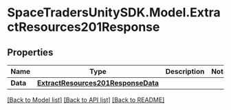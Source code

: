 # SpaceTradersUnitySDK.Model.ExtractResources201Response

## Properties

Name | Type | Description | Notes
------------ | ------------- | ------------- | -------------
**Data** | [**ExtractResources201ResponseData**](ExtractResources201ResponseData.md) |  | 

[[Back to Model list]](../README.md#documentation-for-models) [[Back to API list]](../README.md#documentation-for-api-endpoints) [[Back to README]](../README.md)

